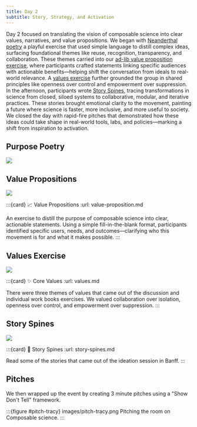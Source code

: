 ```yaml
---
title: Day 2
subtitle: Story, Strategy, and Activation
---
```


Day 2 focused on translating the vision of composable science into clear values, narratives, and value propositions. We began with [Neanderthal poetry](./poetry.md) a playful exercise that used simple language to distill complex ideas, surfacing foundational themes like reuse, recognition, transparency, and collaboration. These themes carried into our [ad-lib value proposition exercise](./value-proposition.md), where participants crafted statements linking specific audiences with actionable benefits—helping shift the conversation from ideals to real-world relevance. A [values exercise](./values.md) further grounded the group in shared principles like openness over control and empowerment over suppression. In the afternoon, participants wrote [Story Spines](./story-spines.md), tracing transformations in science from closed, siloed systems to collaborative, modular, and iterative practices. These stories brought emotional clarity to the movement, painting a future where science is faster, more inclusive, and more useful to society. We closed the day with rapid-fire pitches that demonstrated how these ideas could take shape in real-world tools, labs, and policies—marking a shift from inspiration to activation.

## Purpose Poetry

![](#poetry-intro)

## Value Propositions

![](#value-prop-intro)

:::{card} 📈 Value Propositions
:url: value-proposition.md

An exercise to distill the purpose of composable science into clear, actionable statements. Using a simple fill-in-the-blank format, participants identified specific users, needs, and outcomes—clarifying who this movement is for and what it makes possible.
:::

## Values Exercise

![](#values-intro)

:::{card} ✨ Core Values
:url: values.md

There were three themes of values that came out of the discussion and individual work books exercises. We valued collaboration over isolation, openness over control, and empowerment over suppression.
:::

## Story Spines

![](#story-spine-intro)

:::{card} 📜 Story Spines
:url: story-spines.md

Read some of the stories that came out of the ideation session in Banff.
:::

## Pitches

We then wrapped up the event by creating 3 minute pitches using a "Show Don't Tell" framework.

:::{figure #pitch-tracy} images/pitch-tracy.png
Pitching the room on Composable science.
:::
